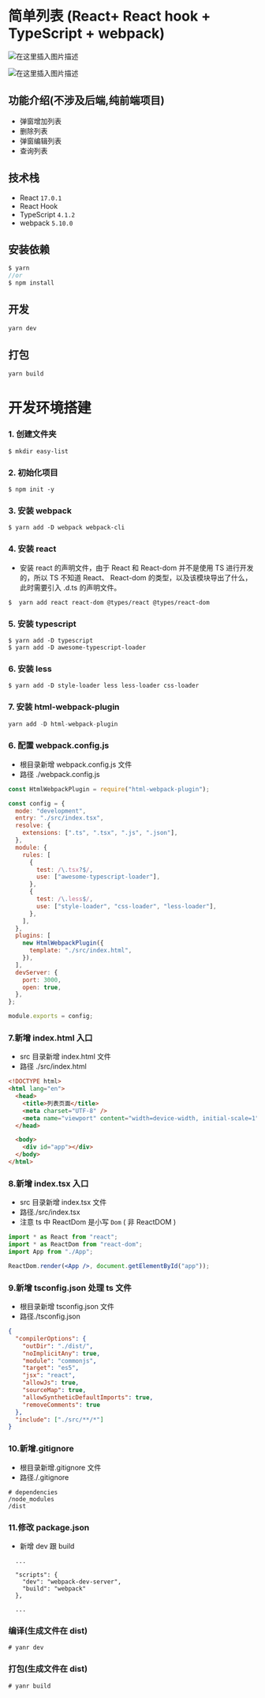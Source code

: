 <!--
 * @Author: guokai
 * @Date: 2020-12-12 02:25:29
 * @LastEditTime: 2020-12-13 11:40:30
 * @LastEditors: guokai
 * @FilePath: /react-list-ts/README.md
-->

# 简单列表 (React+ React hook + TypeScript + webpack)

![在这里插入图片描述](https://img-blog.csdnimg.cn/20201213113651667.jpg?x-oss-process=image/watermark,type_ZmFuZ3poZW5naGVpdGk,shadow_10,text_aHR0cHM6Ly9ibG9nLmNzZG4ubmV0L2d1b2thaWdkZw==,size_16,color_FFFFFF,t_70#pic_center)

![在这里插入图片描述](https://img-blog.csdnimg.cn/20201213113651684.jpg?x-oss-process=image/watermark,type_ZmFuZ3poZW5naGVpdGk,shadow_10,text_aHR0cHM6Ly9ibG9nLmNzZG4ubmV0L2d1b2thaWdkZw==,size_16,color_FFFFFF,t_70#pic_center)

## 功能介绍(不涉及后端,纯前端项目)

- 弹窗增加列表
- 删除列表
- 弹窗编辑列表
- 查询列表

## 技术栈

- React `17.0.1`
- React Hook
- TypeScript `4.1.2`
- webpack `5.10.0`

## 安装依赖

```js
$ yarn
//or
$ npm install
```

## 开发

```js
yarn dev
```

## 打包

```js
yarn build
```

# 开发环境搭建

### 1. 创建文件夹

```
$ mkdir easy-list
```

### 2. 初始化项目

```
$ npm init -y
```

### 3. 安装 webpack

```
$ yarn add -D webpack webpack-cli
```

### 4. 安装 react

- 安装 react 的声明文件，由于 React 和 React-dom 并不是使用 TS 进行开发的，所以 TS 不知道 React、 React-dom 的类型，以及该模块导出了什么，此时需要引入 .d.ts 的声明文件。

```
$  yarn add react react-dom @types/react @types/react-dom
```

### 5. 安装 typescript

```
$ yarn add -D typescript
$ yarn add -D awesome-typescript-loader
```

### 6. 安装 less

```
$ yarn add -D style-loader less less-loader css-loader
```

### 7. 安装 html-webpack-plugin

```jsx
yarn add -D html-webpack-plugin
```

### 6. 配置 webpack.config.js

- 根目录新增 webpack.config.js 文件
- 路径 ./webpack.config.js

```js
const HtmlWebpackPlugin = require("html-webpack-plugin");

const config = {
  mode: "development",
  entry: "./src/index.tsx",
  resolve: {
    extensions: [".ts", ".tsx", ".js", ".json"],
  },
  module: {
    rules: [
      {
        test: /\.tsx?$/,
        use: ["awesome-typescript-loader"],
      },
      {
        test: /\.less$/,
        use: ["style-loader", "css-loader", "less-loader"],
      },
    ],
  },
  plugins: [
    new HtmlWebpackPlugin({
      template: "./src/index.html",
    }),
  ],
  devServer: {
    port: 3000,
    open: true,
  },
};

module.exports = config;
```

### 7.新增 index.html 入口

- src 目录新增 index.html 文件
- 路径 ./src/index.html

```html
<!DOCTYPE html>
<html lang="en">
  <head>
    <title>列表页面</title>
    <meta charset="UTF-8" />
    <meta name="viewport" content="width=device-width, initial-scale=1" />
  </head>

  <body>
    <div id="app"></div>
  </body>
</html>
```

### 8.新增 index.tsx 入口

- src 目录新增 index.tsx 文件
- 路径./src/index.tsx
- 注意 ts 中 ReactDom 是小写 `Dom` ( 非 ReactDOM )

```jsx
import * as React from "react";
import * as ReactDom from "react-dom";
import App from "./App";

ReactDom.render(<App />, document.getElementById("app"));
```

### 9.新增 tsconfig.json 处理 ts 文件

- 根目录新增 tsconfig.json 文件
- 路径./tsconfig.json

```json
{
  "compilerOptions": {
    "outDir": "./dist/",
    "noImplicitAny": true,
    "module": "commonjs",
    "target": "es5",
    "jsx": "react",
    "allowJs": true,
    "sourceMap": true,
    "allowSyntheticDefaultImports": true,
    "removeComments": true
  },
  "include": ["./src/**/*"]
}
```

### 10.新增.gitignore

- 根目录新增.gitignore 文件
- 路径./.gitignore

```
# dependencies
/node_modules
/dist
```

### 11.修改 package.json

- 新增 dev 跟 build

```
  ...

  "scripts": {
    "dev": "webpack-dev-server",
    "build": "webpack"
  },

  ...
```

### 编译(生成文件在 dist)

```
# yanr dev
```

### 打包(生成文件在 dist)

```
# yanr build
```
